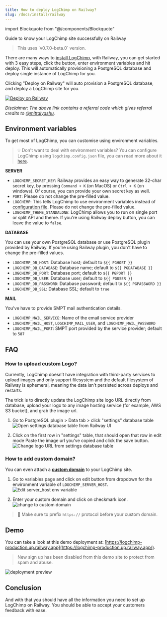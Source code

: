 ```yaml
---
title: How to deploy LogChimp on Railway?
slug: /docs/install/railway
---
```


<!-- components -->

import Blockquote from "@/components/Blockquote"

Guide to know your LogChimp site successfully on Railway

<Blockquote type="alert">
  This uses `v0.7.0-beta.0` version.
</Blockquote>

There are many ways to [install LogChimp](/docs/install), with Railway, you can get started with 3 easy steps, click the button, enter environment variables and hit deploy. This will automatically provisioning a PostgreSQL database and deploy single instance of LogChimp for you.

Clicking "Deploy on Railway" will auto provision a PostgreSQL database, and deploy a LogChimp site for you.

[![Deploy on Railway](https://railway.app/button.svg)](https://railway.app/new/template/3Bm-Un?referralCode=mittalyashu)

_Disclaimer: The above link contains a referral code which gives referral credits to [@mittalyashu](https://github.com/mittalyashu)._

## Environment variables

To get most of LogChimp, you can customise using environment variables.

> 💡 Don't want to deal with environment variables? You can configure LogChimp using `logchimp.config.json` file, you can read more about it [here](/docs/config).

**SERVER**

- `LOGCHIMP_SECRET_KEY`: Railway provides an easy way to generate 32-char secret key, by pressing `Command + K` (on MacOS) or `Ctrl + K` (on windows). Of course, you can provide your own secret key as well.
- `PORT`: Please do not change the pre-filled value.
- `LOGCHIMP`: This tells LogChimp to use environment variables instead of [configuration file](/docs/config). Please do not change the pre-filled value.
- `LOGCHIMP_THEME_STANDALONE`: LogChimp allows you to run on single port or split API and theme. If you're using Railway deploy button, you can leave the value to `false`.

**DATABASE**

You can use your own PostgreSQL database or use PostgreSQL plugin provided by Railway. If you're using Railway plugin, you don't have to change the pre-filled values.

- `LOGCHIMP_DB_HOST`: Database host; default to `${{ PGHOST }}`
- `LOGCHIMP_DB_DATABASE`: Database name; default to `${{ PGDATABASE }}`
- `LOGCHIMP_DB_PORT`: Database port; default to `${{ PGPORT }}`
- `LOGCHIMP_DB_USER`: Database user; default to `${{ PGUSER }}`
- `LOGCHIMP_DB_PASSWORD`: Database password; default to `${{ PGPASSWORD }}`
- `LOGCHIMP_DB_SSL`: Database SSL; default to `true`

**MAIL**

You've have to provide SMPT mail authentication details.

- `LOGCHIMP_MAIL_SERVICE`: Name of the email service provider
- `LOGCHIMP_MAIL_HOST`, `LOGCHIMP_MAIL_USER`, and `LOGCHIMP_MAIL_PASSWORD`
- `LOGCHIMP_MAIL_PORT`: SMPT port provided by the service provider; default to `587`

## FAQ

### How to upload custom Logo?

Currently, LogChimp doesn’t have integration with third-party services to upload images and only support filesystem and the default filesystem of Railway is ephemeral, meaning the data isn’t persisted across deploys and restarts.

The trick is to directly update the LogChimp site logo URL directly from database, upload your logo to any image hosting service (for example, AWS S3 bucket), and grab the image url.

1. Go to PostgreSQL plugin > Data tab > click "settings" database table
   ![Open settings database table from Railway UI](../images/docs/install/railway/settings-database-table.jpg)

2. Click on the first row in "settings" table, that should open that row in edit mode
   Paste the image url you've copied and click the save button.
   ![Change logo URL from settings database table](../images/docs/install/railway/change-logo-url-from-database.jpg)

### How to add custom domain?

You can even attach a **[custom domain](https://docs.railway.app/deployment/custom-domains)** to your LogChimp site.

1. Go to variables page and click on edit button from dropdown for the environment variable of `LOGCHIMP_SERVER_HOST`.
   ![Edit server_host env variable](../images/docs/install/railway/edit-server-host-env.jpg)

2. Enter your custom domain and click on checkmark icon.
   ![change to custom domain](../images/docs/install/railway/change-to-custom-domain.jpg)

> 🚨 Make sure to prefix `https://` protocol before your custom domain.

## Demo

You can take a look at this demo deployment at: [https://logchimp-production.up.railway.app](https://logchimp-production.up.railway.app/).

<Blockquote type="warning">
  New sign up has been disabled from this demo site to protect from spam and abuse.
</Blockquote>

![deployment preview](../images/docs/install/railway/deployment-preview.jpg)

## Conclusion

And with that you should have all the information you need to set up LogChimp on Railway. You should be able to accept your customers feedback with ease.
